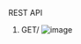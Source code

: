 REST API
1. GET/
   ![image](https://github.com/user-attachments/assets/f424a682-c2f3-41cb-aac4-92da1a33c04e)
